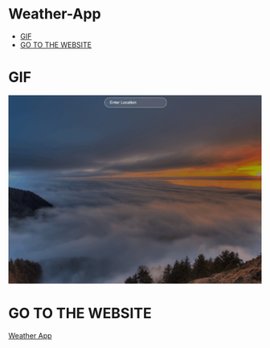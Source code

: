 # Weather-App
* [GIF](#GIF)
* [GO TO THE WEBSITE](#GO-TO-THE-WEBSITE)

# GIF
<img src="src/assets/weather-app.gif"/>


# GO TO THE WEBSITE
<a href="https://admirable-syrniki-76fc6e.netlify.app/">Weather App</a>
